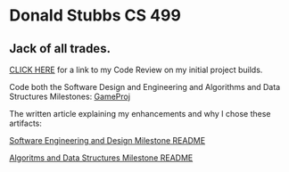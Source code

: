 # Donald Stubbs CS 499
## Jack of all trades.

[CLICK HERE](https://youtu.be/vXk73Aren4k) for a link to my Code Review on my initial project builds.

Code both the Software Design and Engineering and Algorithms and Data Structures Milestones: [GameProj](https://github.com/DonaldStubbs/DonaldStubbs.github.io/tree/main/GameProj)

The written article explaining my enhancements and why I chose these artifacts:

[Software Engineering and Design Milestone README](https://github.com/DonaldStubbs/DonaldStubbs.github.io/blob/main/GameProj/Software%20Engineering%20and%20Design%20Milestone%20README.md) 

[Algoritms and Data Structures Milestone README](https://github.com/DonaldStubbs/DonaldStubbs.github.io/blob/main/GameProj/Algorithms%20and%20Data%20Structures%20Milestone%20README.md)

